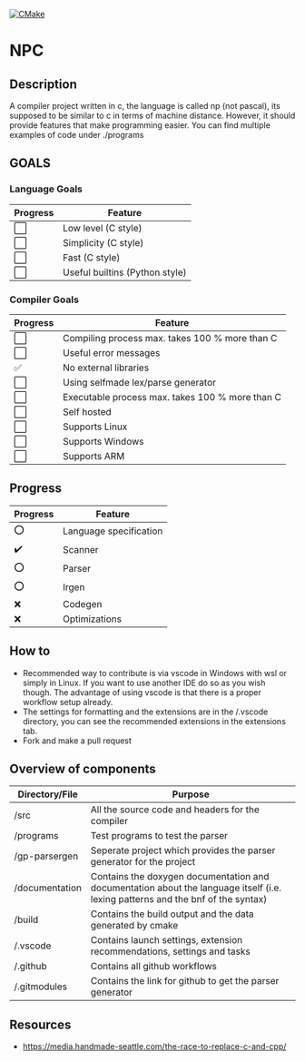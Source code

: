 [![CMake](https://github.com/m-heim/Npc/actions/workflows/cmake.yml/badge.svg)](https://github.com/m-heim/Npc/actions/workflows/cmake.yml)

# NPC

## Description

A compiler project written in c, the language is called np (not pascal), its supposed to be similar to c in terms of machine distance. However, it should provide features that make programming easier.
You can find multiple examples of code under ./programs


## GOALS

### Language Goals
| Progress | Feature |
| -------- | ------- |
| :white_large_square: | Low level (C style) |
| :white_large_square: | Simplicity (C style) |
| :white_large_square: | Fast (C style) |
| :white_large_square: | Useful builtins (Python style) |

### Compiler Goals
| Progress | Feature |
| -------- | ------- |
| :white_large_square:   | Compiling process max. takes 100 % more than C |
| :white_large_square:   | Useful error messages |
| :white_check_mark:     | No external libraries |
| :white_large_square:   | Using selfmade lex/parse generator |
| :white_large_square:   | Executable process max. takes 100 % more than C |
| :white_large_square:   | Self hosted |
| :white_large_square:   | Supports Linux |
| :white_large_square:   | Supports Windows |
| :white_large_square:   | Supports ARM |

## Progress

| Progress | Feature |
| -------- | ------- |
| :o: | Language specification | 
| :heavy_check_mark: | Scanner |
| :o: | Parser |
| :o: | Irgen |
| :x: | Codegen |
| :x: | Optimizations |

## How to
- Recommended way to contribute is via vscode in Windows with wsl or simply in Linux. If you want to use another IDE do so as you wish though. The advantage of using vscode is that there is a proper workflow setup already.
- The settings for formatting and the extensions are in the /.vscode directory, you can see the recommended extensions in the extensions tab.
- Fork and make a pull request

## Overview of components

| Directory/File | Purpose |
| ---------------|-------- |
| /src           | All the source code and headers for the compiler |
| /programs      | Test programs to test the parser |
| /gp-parsergen  | Seperate project which provides the parser generator for the project |
| /documentation | Contains the doxygen documentation and documentation about the language itself (i.e. lexing patterns and the bnf of the syntax) |
| /build         | Contains the build output and the data generated by cmake |
| /.vscode       | Contains launch settings, extension recommendations, settings and tasks |
| /.github       | Contains all github workflows |
| /.gitmodules   | Contains the link for github to get the parser generator |


## Resources

- https://media.handmade-seattle.com/the-race-to-replace-c-and-cpp/
